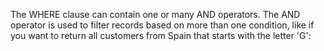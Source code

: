 The WHERE clause can contain one or many AND operators.
The AND operator is used to filter records based on more than one condition, like if you want to return all customers from Spain that starts with the letter 'G':


